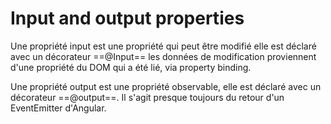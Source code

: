 # Input and output properties
Une propriété input est une propriété qui peut être modifié elle est déclaré avec un décorateur ==@Input== les données de modification proviennent d'une propriété du DOM qui a été lié, via property binding.

Une propriété output est une propriété observable, elle est déclaré avec un décorateur ==@output==. Il s'agit presque toujours du retour d'un EventEmitter d'Angular. 
<!--stackedit_data:
eyJoaXN0b3J5IjpbLTU1NzU5NTgwMiwtMjA4ODc0NjYxMl19
-->